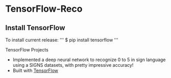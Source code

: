 # TensorFlow-Reco

## Install TensorFlow
To install current release:
'''
$ pip install tensorflow
'''

TensorFlow Projects
- Implemented a deep neural network to recognize 0 to 5 in sign language using a SIGNS datasets, with pretty impressive accuracy!
- Built with [TensorFlow](https://github.com/tensorflow)
